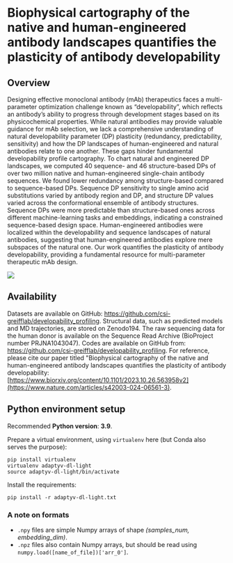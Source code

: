 # Biophysical cartography of the native and human-engineered antibody landscapes quantifies the plasticity of antibody developability

## Overview

Designing effective monoclonal antibody (mAb) therapeutics faces a multi-parameter optimization challenge known as “developability”, which reflects an antibody’s ability to progress through development stages based on its physicochemical properties. While natural antibodies may provide valuable guidance for mAb selection, we lack a comprehensive understanding of natural developability parameter (DP) plasticity (redundancy, predictability, sensitivity) and how the DP landscapes of human-engineered and natural antibodies relate to one another. These gaps hinder fundamental developability profile cartography. To chart natural and engineered DP landscapes, we computed 40 sequence- and 46 structure-based DPs of over two million native and human-engineered single-chain antibody sequences. We found lower redundancy among structure-based compared to sequence-based DPs. Sequence DP sensitivity to single amino acid substitutions varied by antibody region and DP, and structure DP values varied across the conformational ensemble of antibody structures. Sequence DPs were more predictable than structure-based ones across different machine-learning tasks and embeddings, indicating a constrained sequence-based design space. Human-engineered antibodies were localized within the developability and sequence landscapes of natural antibodies, suggesting that human-engineered antibodies explore mere subspaces of the natural one. Our work quantifies the plasticity of antibody developability, providing a fundamental resource for multi-parameter therapeutic mAb design.

<img src="./figures/main_figures/Figure_1_new.png">

## Availability

Datasets are available on GitHub: https://github.com/csi-greifflab/developability_profiling. Structural data, such as predicted models and MD trajectories, are stored on Zenodo194. The raw sequencing data for the human donor is available on the Sequence Read Archive (BioProject number PRJNA1043047). Codes are available on GitHub from: https://github.com/csi-greifflab/developability_profiling. For reference, please cite our paper titled "Biophysical cartography of the native and human-engineered antibody landscapes quantifies the plasticity of antibody developability: [https://www.biorxiv.org/content/10.1101/2023.10.26.563958v2](https://www.nature.com/articles/s42003-024-06561-3). 
## Python environment setup

Recommended **Python version**: **3.9**.

Prepare a virtual environment, using `virtualenv` here (but Conda also serves the purpose):

    pip install virtualenv
    virtualenv adaptyv-dl-light
    source adaptyv-dl-light/bin/activate

Install the requirements:

    pip install -r adaptyv-dl-light.txt

### A note on formats

* `.npy` files are simple Numpy arrays of shape _(samples_num, embedding_dim)_.
* `.npz` files also contain Numpy arrays, but should be read using `numpy.load([name_of_file])['arr_0']`.
